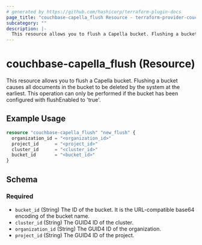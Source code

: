 ```yaml
---
# generated by https://github.com/hashicorp/terraform-plugin-docs
page_title: "couchbase-capella_flush Resource - terraform-provider-couchbase-capella"
subcategory: ""
description: |-
  This resource allows you to flush a Capella bucket. Flushing a bucket causes all documents in the bucket to be deleted by the system at the earliest. This operation can only be performed if the bucket has been configured with flushEnabled to 'true'.
---
```


# couchbase-capella_flush (Resource)

This resource allows you to flush a Capella bucket. Flushing a bucket causes all documents in the bucket to be deleted by the system at the earliest. This operation can only be performed if the bucket has been configured with flushEnabled to 'true'.

## Example Usage

```terraform
resource "couchbase-capella_flush" "new_flush" {
  organization_id = "<organization_id>"
  project_id      = "<project_id>"
  cluster_id      = "<cluster_id>"
  bucket_id       = "<bucket_id>"
}
```

<!-- schema generated by tfplugindocs -->
## Schema

### Required

- `bucket_id` (String) The ID of the bucket. It is the URL-compatible base64 encoding of the bucket name.
- `cluster_id` (String) The GUID4 ID of the cluster.
- `organization_id` (String) The GUID4 ID of the organization.
- `project_id` (String) The GUID4 ID of the project.
